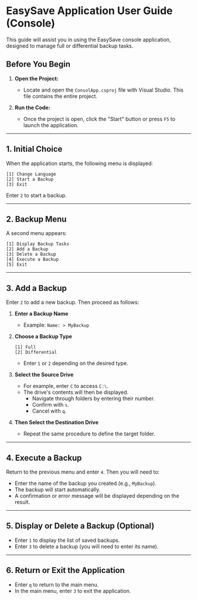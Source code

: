 # EasySave Application User Guide (Console)

This guide will assist you in using the EasySave console application, designed to manage full or differential backup tasks.

## Before You Begin

1. **Open the Project:**  
    - Locate and open the `ConsolApp.csproj` file with Visual Studio. This file contains the entire project.

2. **Run the Code:**  
    - Once the project is open, click the "Start" button or press `F5` to launch the application.

---

## 1. Initial Choice

When the application starts, the following menu is displayed:

```
[1] Change Language  
[2] Start a Backup  
[3] Exit  
```

Enter `2` to start a backup.

---

## 2. Backup Menu

A second menu appears:

```
[1] Display Backup Tasks  
[2] Add a Backup  
[3] Delete a Backup  
[4] Execute a Backup  
[5] Exit  
```

---

## 3. Add a Backup

Enter `2` to add a new backup. Then proceed as follows:

1. **Enter a Backup Name**  
    - Example: `Name: > MyBackup`

2. **Choose a Backup Type**  
    ```
    [1] Full  
    [2] Differential  
    ```
    - Enter `1` or `2` depending on the desired type.

3. **Select the Source Drive**  
    - For example, enter `C` to access `C:\`.  
    - The drive's contents will then be displayed.  
      - Navigate through folders by entering their number.  
      - Confirm with `s`.  
      - Cancel with `q`.

4. **Then Select the Destination Drive**  
    - Repeat the same procedure to define the target folder.

---

## 4. Execute a Backup

Return to the previous menu and enter `4`. Then you will need to:

- Enter the name of the backup you created (e.g., `MyBackup`).  
- The backup will start automatically.  
- A confirmation or error message will be displayed depending on the result.

---

## 5. Display or Delete a Backup (Optional)

- Enter `1` to display the list of saved backups.  
- Enter `3` to delete a backup (you will need to enter its name).

---

## 6. Return or Exit the Application

- Enter `q` to return to the main menu.  
- In the main menu, enter `3` to exit the application.  
